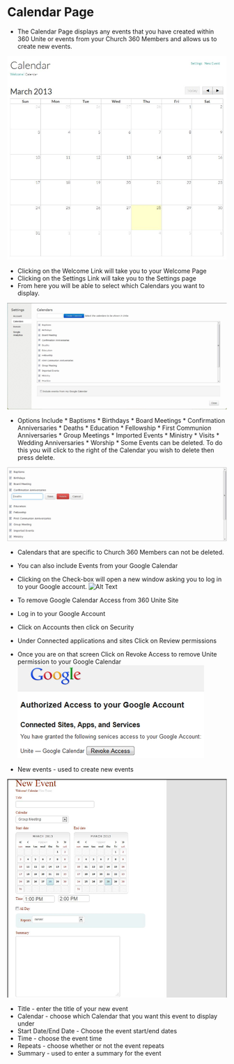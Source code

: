 # Calendar Page

  * The Calendar Page displays any events that you have created within 360 Unite or events from your Church 360 Members and allows us to create new events.

![Alt Text](images/calendar.JPG "")


   * Clicking on the Welcome Link will take you to your Welcome Page
   * Clicking on the Settings Link will take you to the Settings page
   * From here you will be able to select which Calendars you want to display.

![Alt Text](images/calendarsettings.JPG "")

   * Options Include
    * Baptisms
    * Birthdays
    * Board Meetings
    * Confirmation Anniversaries
    * Deaths
    * Education
    * Fellowship
    * First Communion Anniversaries
    * Group Meetings
    * Imported Events
    * Ministry
    * Visits
    * Wedding Anniversaries
    * Worship
    * Some Events can be deleted.  To do this you will click to the right of the Calendar you wish to delete then press delete.

![Alt Text](images/savedeletecancel.JPG "")

* Calendars that are specific to Church 360 Members can not be deleted.

* You can also include Events from your Google Calendar
* Clicking on the Check-box will open a new window asking you to log in to your Google account.
![Alt Text](images/GoogleSignIn.JPG "")
* To remove Google Calendar Access from 360 Unite Site
* Log in to your Google Account
* Click on Accounts then click on Security
* Under Connected applications and sites Click on Review permissions
* Once you are on that screen Click on Revoke Access to remove Unite permission to your Google Calendar
![Alt Text](images/GoogleRevokeAccess.png "")

* New events - used to create new events

![Alt Text](images/newevent.JPG "")

* Title - enter the title of your new event
* Calendar - choose which Calendar that you want this event to display under
* Start Date/End Date - Choose the event start/end dates
* Time - choose the event time
* Repeats - choose whether or not the event repeats
* Summary - used to enter a summary for the event